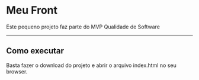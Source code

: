 # Meu Front

Este pequeno projeto faz parte do MVP Qualidade de Software

---
## Como executar

Basta fazer o download do projeto e abrir o arquivo index.html no seu browser.
